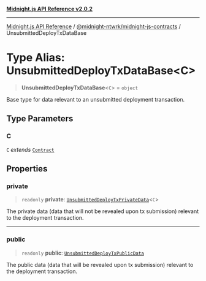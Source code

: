 [**Midnight.js API Reference v2.0.2**](../../../README.md)

***

[Midnight.js API Reference](../../../packages.md) / [@midnight-ntwrk/midnight-js-contracts](../README.md) / UnsubmittedDeployTxDataBase

# Type Alias: UnsubmittedDeployTxDataBase\<C\>

> **UnsubmittedDeployTxDataBase**\<`C`\> = `object`

Base type for data relevant to an unsubmitted deployment transaction.

## Type Parameters

### C

`C` *extends* [`Contract`](../../midnight-js-types/interfaces/Contract.md)

## Properties

### private

> `readonly` **private**: [`UnsubmittedDeployTxPrivateData`](UnsubmittedDeployTxPrivateData.md)\<`C`\>

The private data (data that will not be revealed upon tx submission) relevant to the deployment transaction.

***

### public

> `readonly` **public**: [`UnsubmittedDeployTxPublicData`](UnsubmittedDeployTxPublicData.md)

The public data (data that will be revealed upon tx submission) relevant to the deployment transaction.
